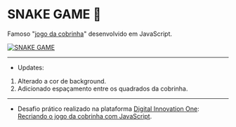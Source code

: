 #  SNAKE GAME  :snake:

  Famoso "[jogo da cobrinha](https://lucasrmagalhaes.github.io/snake-js/ "jogo da cobrinha")" desenvolvido em JavaScript.

[![SNAKE GAME](https://i.imgur.com/3eKgtYO.jpg "SNAKE GAME")](https://lucasrmagalhaes.github.io/snake-js/ "SNAKE GAME")


------------



- Updates:
1. Alterado a cor de background.
2. Adicionado espaçamento entre os quadrados da cobrinha.

------------

- Desafio prático realizado na plataforma [Digital Innovation One](https://web.digitalinnovation.one/home "Digital Innovation One"): [Recriando o jogo da cobrinha com JavaScript](https://web.digitalinnovation.one/course/desafio-pratico-recriando-o-jogo-da-cobrinha-com-javascript/learning/66d83831-bae1-45f7-b2ea-af7d64d5d4f5?back=/track/desenvolvedor-front-end-reactjs&bootcamp_id=abf8f19f-691b-4dac-a14a-11ddcf3a14cd "Recriando o jogo da cobrinha com JavaScript").

